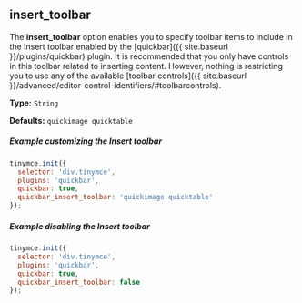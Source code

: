## insert_toolbar

The **insert_toolbar** option enables you to specify toolbar items to include in the Insert toolbar enabled by the [quickbar]({{ site.baseurl }}/plugins/quickbar) plugin. It is recommended that you only have controls in this toolbar related to inserting content. However, nothing is restricting you to use any of the available [toolbar controls]({{ site.baseurl }}/advanced/editor-control-identifiers/#toolbarcontrols).

**Type:** `String`

**Defaults:** `quickimage quicktable`

##### Example customizing the Insert toolbar

```js
tinymce.init({
  selector: 'div.tinymce',
  plugins: 'quickbar',
  quickbar: true,
  quickbar_insert_toolbar: 'quickimage quicktable'
});
```


##### Example disabling the Insert toolbar

```js
tinymce.init({
  selector: 'div.tinymce',
  plugins: 'quickbar',
  quickbar: true,
  quickbar_insert_toolbar: false
});
```
